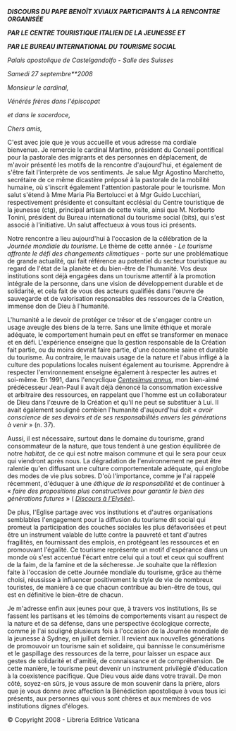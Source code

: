 ***DISCOURS DU PAPE BENOÎT XVI******AUX PARTICIPANTS À LA RENCONTRE ORGANISÉE***

***PAR LE CENTRE TOURISTIQUE ITALIEN DE LA JEUNESSE ET***

***PAR LE BUREAU INTERNATIONAL DU TOURISME SOCIAL***

*Palais apostolique de Castelgandolfo - Salle des Suisses*

*Samedi 27 septembre**2008*

*Monsieur le cardinal,*

*Vénérés frères dans l'épiscopat*

*et dans le sacerdoce,*

*Chers amis,*

C'est avec joie que je vous accueille et vous adresse ma cordiale bienvenue. Je remercie le cardinal Martino, président du Conseil pontifical pour la pastorale des migrants et des personnes en déplacement, de m'avoir présenté les motifs de la rencontre d'aujourd'hui, et également de s'être fait l'interprète de vos sentiments. Je salue Mgr Agostino Marchetto, secrétaire de ce même dicastère préposé à la pastorale de la mobilité humaine, où s'inscrit également l'attention pastorale pour le tourisme. Mon salut s'étend à Mme Maria Pia Bertolucci et à Mgr Guido Lucchiari, respectivement présidente et consultant ecclésial du Centre touristique de la jeunesse (ctg), principal artisan de cette visite, ainsi que M. Norberto Tonini, président du Bureau international du tourisme social (bits), qui s'est associé à l'initiative. Un salut affectueux à vous tous ici présents.

Notre rencontre a lieu aujourd'hui à l'occasion de la célébration de la *Journée mondiale du tourisme*. Le thème de cette année - *Le tourisme affronte le défi des changements climatiques -* porte sur une problématique de grande actualité, qui fait référence au potentiel du secteur touristique au regard de l'état de la planète et du bien-être de l'humanité. Vos deux institutions sont déjà engagées dans un tourisme attentif à la promotion intégrale de la personne, dans une vision de développement durable et de solidarité, et cela fait de vous des acteurs qualifiés dans l'œuvre de sauvegarde et de valorisation responsables des ressources de la Création, immense don de Dieu à l'humanité.

L'humanité a le devoir de protéger ce trésor et de s'engager contre un usage aveugle des biens de la terre. Sans une limite éthique et morale adéquate, le comportement humain peut en effet se transformer en menace et en défi. L'expérience enseigne que la gestion responsable de la Création fait partie, ou du moins devrait faire partie, d'une économie saine et durable du tourisme. Au contraire, le mauvais usage de la nature et l'abus infligé à la culture des populations locales nuisent également au tourisme. Apprendre à respecter l'environnement enseigne également à respecter les autres et soi-même. En 1991, dans l'encyclique *[Centesimus annus](http://www.vatican.va/edocs/FRA0072/_INDEX.HTM),* mon bien-aimé prédécesseur Jean-Paul ii avait déjà dénoncé la consommation excessive et arbitraire des ressources, en rappelant que l'homme est un collaborateur de Dieu dans l'œuvre de la Création et qu'il ne peut se substituer à Lui. Il avait également souligné combien l'humanité d'aujourd'hui doit « *avoir conscience de ses devoirs et de ses responsabilités envers les générations à venir* » (n. 37).

Aussi, il est nécessaire, surtout dans le domaine du tourisme, grand consommateur de la nature, que tous tendent à une gestion équilibrée de notre *habitat,* de ce qui est notre maison commune et qui le sera pour ceux qui viendront après nous. La dégradation de l'environnement ne peut être ralentie qu'en diffusant une culture comportementale adéquate, qui englobe des modes de vie plus sobres. D'où l'importance, comme je l'ai rappelé récemment, d'éduquer à une *éthique de la responsabilité* et de continuer à « *faire des propositions plus constructives pour garantir le bien des générations futures* » ( *[Discours à l'Elysée](/content/benedict-xvi/fr/speeches/2008/september/documents/hf_ben-xvi_spe_20080912_parigi-elysee.html)*).

De plus, l'Eglise partage avec vos institutions et d'autres organisations semblables l'engagement pour la diffusion du tourisme dit social qui promeut la participation des couches sociales les plus défavorisées et peut être un instrument valable de lutte contre la pauvreté et tant d'autres fragilités, en fournissant des emplois, en protégeant les ressources et en promouvant l'égalité. Ce tourisme représente un motif d'espérance dans un monde où s'est accentué l'écart entre celui qui a tout et ceux qui souffrent de la faim, de la famine et de la sécheresse. Je souhaite que la réflexion faite à l'occasion de cette Journée mondiale du tourisme, grâce au thème choisi, réussisse à influencer positivement le style de vie de nombreux touristes, de manière à ce que chacun contribue au bien-être de tous, qui est en définitive le bien-être de chacun.

Je m'adresse enfin aux jeunes pour que, à travers vos institutions, ils se fassent les partisans et les témoins de comportements visant au respect de la nature et de sa défense, dans une perspective écologique correcte, comme je l'ai souligné plusieurs fois à l'occasion de la Journée mondiale de la jeunesse à Sydney, en juillet dernier. Il revient aux nouvelles générations de promouvoir un tourisme sain et solidaire, qui bannisse le consumérisme et le gaspillage des ressources de la terre, pour laisser un espace aux gestes de solidarité et d'amitié, de connaissance et de compréhension. De cette manière, le tourisme peut devenir un instrument privilégié d'éducation à la coexistence pacifique. Que Dieu vous aide dans votre travail. De mon côté, soyez-en sûrs, je vous assure de mon souvenir dans la prière, alors que je vous donne avec affection la Bénédiction apostolique à vous tous ici présents, aux personnes qui vous sont chères et aux membres de vos institutions dignes d'éloges.

© Copyright 2008 - Libreria Editrice Vaticana